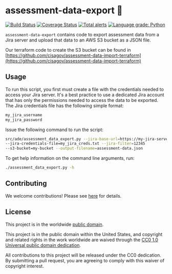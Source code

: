 # assessment-data-export 🚀 #

[![Build Status](https://travis-ci.com/cisagov/assessment-data-export.svg?branch=develop)](https://travis-ci.com/cisagov/assessment-data-export)
[![Coverage Status](https://coveralls.io/repos/github/cisagov/assessment-data-export/badge.svg?branch=develop)](https://coveralls.io/github/cisagov/assessment-data-export?branch=develop)
[![Total alerts](https://img.shields.io/lgtm/alerts/g/cisagov/assessment-data-export.svg?logo=lgtm&logoWidth=18)](https://lgtm.com/projects/g/cisagov/assessment-data-export/alerts/)
[![Language grade: Python](https://img.shields.io/lgtm/grade/python/g/cisagov/assessment-data-export.svg?logo=lgtm&logoWidth=18)](https://lgtm.com/projects/g/cisagov/assessment-data-export/context:python)

`assessment-data-export` contains code to export assessment data from a Jira
server and upload that data to an AWS S3 bucket as a JSON file.

Our terraform code to create the S3 bucket can be found in
[https://github.com/cisagov/assessment-data-import-terraform](https://github.com/cisagov/assessment-data-import-terraform)

## Usage ##

To run this script, you first must create a file with the credentials
needed to access your Jira server.  It's a best practice to use a dedicated
Jira account that has only the permissions needed to access the data to be
exported.  The Jira credentials file has the following simple format:

```bash
my_jira_username
my_jira_password
```

Issue the following command to run the script:

```bash
src/ade/assessment_data_export.py --jira-base-url=https://my-jira-server
--jira-credentials-file=my_jira_creds.txt --jira-filter=12345
--s3-bucket=my-bucket --output-filename=assessment-data.json
```

To get help information on the command line arguments, run:

```bash
./assessment_data_export.py -h
```

## Contributing ##

We welcome contributions!  Please see [here](CONTRIBUTING.md) for
details.

## License ##

This project is in the worldwide [public domain](LICENSE.md).

This project is in the public domain within the United States, and
copyright and related rights in the work worldwide are waived through
the [CC0 1.0 Universal public domain
dedication](https://creativecommons.org/publicdomain/zero/1.0/).

All contributions to this project will be released under the CC0
dedication. By submitting a pull request, you are agreeing to comply
with this waiver of copyright interest.
